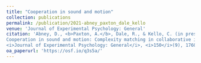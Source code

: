```yaml
---
title: "Cooperation in sound and motion"
collection: publications
permalink: /publication/2021-abney_paxton_dale_kello
venue: 'Journal of Experimental Psychology: General'
citation: 'Abney, D., <b>Paxton, A.</b>, Dale, R., & Kello, C. (in press).
Cooperation in sound and motion: Complexity matching in collaborative interaction.
<i>Journal of Experimental Psychology: General</i>, <i>150</i>(9), 1760--1771. doi: 10.1037/xge0001018'
oa_paperurl: 'https://osf.io/q3s5a/'
---
```

